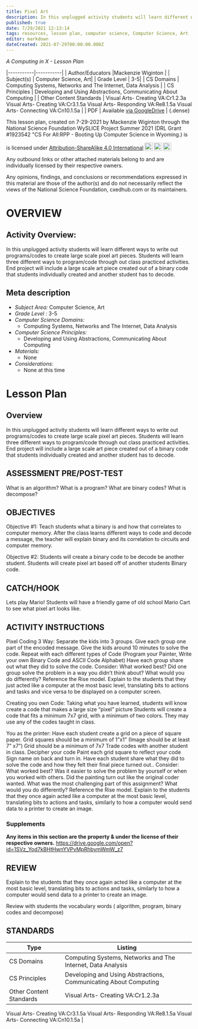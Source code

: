 ```yaml
---
title: Pixel Art
description: In this unplugged activity students will learn different ways to write out programs/codes to create large scale pixel art pieces. Students will learn three different ways to program/code through out class practiced activities. End project will include a large scale art piece created out of a binary code that students individually created and another student has to decode.
published: true
date: 7/29/2021 12:13:14
tags: resources, lesson plan, computer science, Computer Science, Art 
editor: markdown
dateCreated: 2021-07-29T00:00:00.000Z
---
```

*A Computing in X - Lesson Plan*

|-----------|-----------|
| Author/Educators |Mackenzie Wiginton |
| Subject(s) | Computer Science, Art|
| Grade Level | 3-5|
| CS Domains | Computing Systems, Networks and The Internet, Data Analysis |
| CS Principles | Developing and Using Abstractions, Communicating About Computing |
| Other Content Standards | Visual Arts- Creating VA:Cr1.2.3a
Visual Arts- Creating VA:Cr3.1.5a
Visual Arts- Responding VA:Re8.1.5a
Visual Arts- Connecting VA:Cn10.1.5a | 
| PDF | Available [via GoogleDrive]() |
{.dense}






This lesson plan, created on 7-29-2021 by Mackenzie Wiginton through the National Science Foundation WySLICE Project Summer 2021 (DRL Grant #1923542 "CS For All:RPP - Booting Up Computer Science in Wyoming.) is  <p xmlns:cc="http://creativecommons.org/ns#" >  is licensed under <a href="http://creativecommons.org/licenses/by-sa/4.0/?ref=chooser-v1" target="_blank" rel="license noopener noreferrer" style="display:inline-block;">Attribution-ShareAlike 4.0 International<img style="height:22px!important;margin-left:3px;vertical-align:text-bottom;" src="https://mirrors.creativecommons.org/presskit/icons/cc.svg?ref=chooser-v1"><img style="height:22px!important;margin-left:3px;vertical-align:text-bottom;" src="https://mirrors.creativecommons.org/presskit/icons/by.svg?ref=chooser-v1"><img style="height:22px!important;margin-left:3px;vertical-align:text-bottom;" src="https://mirrors.creativecommons.org/presskit/icons/sa.svg?ref=chooser-v1"></a></p>


Any outbound links or other attached materials belong to and are individually licensed by their respective owners. 


Any opinions, findings, and conclusions or recommendations expressed in this material are those of the author(s) and do not necessarily reflect the views of the National Science Foundation, cxedhub.com or its maintainers.


# OVERVIEW
## Activity Overview:  
In this unplugged activity students will learn different ways to write out programs/codes to create large scale pixel art pieces. Students will learn three different ways to program/code through out class practiced activities. End project will include a large scale art piece created out of a binary code that students individually created and another student has to decode.
## Meta description
+ *Subject Area:* Computer Science, Art 
+ *Grade Level :* 3-5 
+ *Computer Science Domains:*
   + Computing Systems, Networks and The Internet, Data Analysis
+ *Computer Science Principles:*
   + Developing and Using Abstractions, Communicating About Computing
+ *Materials:* 
   + None
+ *Considerations:*
   + None at this time


# Lesson Plan
## Overview
In this unplugged activity students will learn different ways to write out programs/codes to create large scale pixel art pieces. Students will learn three different ways to program/code through out class practiced activities. End project will include a large scale art piece created out of a binary code that students individually created and another student has to decode.
## ASSESSMENT PRE/POST-TEST
What is an algorithm? 
What is a program? 
What are binary codes? 
What is decompose?
## OBJECTIVES
Objective #1: Teach students what a binary is and how that correlates to computer memory. After the class learns different ways to code and decode a message, the teacher will explain binary and its correlation to circuits and computer memory.


Objective #2: Students will create a binary code to be decode be another student. Students will create pixel art based off of another students Binary code.


## CATCH/HOOK
Lets play Mario! Students will have a friendly game of old school Mario Cart to see what pixel art looks like.


## ACTIVITY INSTRUCTIONS
Pixel Coding 3 Way:
Separate the kids into 3 groups.
Give each group one part of the encoded message.
Give the kids around 10 minutes to solve the code.
Repeat with each different types of Code (Program your Painter, Write your own Binary Code and ASCII Code Alphabet)
Have each group share out what they did to solve the code. 
Consider: What worked best? Did one group solve the problem in a way you didn’t think about? What would you do differently? 
Reference the Rise model.
Explain to the students that they just acted like a computer at the most basic level, translating bits to actions and tasks and vice versa to be displayed on a computer screen.


Creating you own Code:
Taking what you have learned, students will know create a code that makes a large size “pixel” picture
Students will create  a code that fits a minimum 7x7 grid, with a minimum of two colors.
They may use any of the codes taught in class.


You as the printer:
Have each student create a grid on a piece of square paper. 
Grid squares should be a minimum of 1”x1”  (Image should be at least 7” x7”)
Grid should be a minimum of 7x7
Trade codes with another student in class.
Decipher your code
Paint each grid square to reflect your code
Sign name on back and turn in.
Have each student share what they did to solve the code and how they felt their final piece turned out.. 
Consider: What worked best? Was it easier to  solve the problem by yourself or when you worked with others. Did the painting turn out like the original coder wanted. What was the most challenging part of this assignment?  What would you do differently? 
Reference the Rise model.
Explain to the students that they once again acted  like a computer at the most basic level, translating bits to actions and tasks, similarly to how a computer would send data to a printer to create an image.


### Supplements
**Any items in this section are the property & under the license of their respective owners.**
https://drive.google.com/open?id=1SVz_Yod7kBHtHwnYVPvMpRhbymWmW_z7




## REVIEW
Explain to the students that they once again acted  like a computer at the most basic level, translating bits to actions and tasks, similarly to how a computer would send data to a printer to create an image. 


Review with students the vocabulary words ( algorithm, program, binary codes and decompose)
## STANDARDS        
| Type | Listing | 
|-----------|-----------|
| CS Domains  | Computing Systems, Networks and The Internet, Data Analysis|
| CS Principles   | Developing and Using Abstractions, Communicating About Computing|
| Other Content Standards | Visual Arts- Creating VA:Cr1.2.3a
Visual Arts- Creating VA:Cr3.1.5a
Visual Arts- Responding VA:Re8.1.5a
Visual Arts- Connecting VA:Cn10.1.5a  |